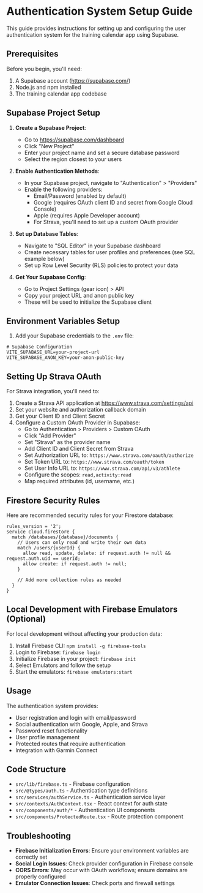 # Authentication System Setup Guide

This guide provides instructions for setting up and configuring the user authentication system for the training calendar app using Supabase.

## Prerequisites

Before you begin, you'll need:

1. A Supabase account (https://supabase.com/)
2. Node.js and npm installed
3. The training calendar app codebase

## Supabase Project Setup

1. **Create a Supabase Project**:
   - Go to https://supabase.com/dashboard
   - Click "New Project"
   - Enter your project name and set a secure database password
   - Select the region closest to your users

2. **Enable Authentication Methods**:
   - In your Supabase project, navigate to "Authentication" > "Providers"
   - Enable the following providers:
     - Email/Password (enabled by default)
     - Google (requires OAuth client ID and secret from Google Cloud Console)
     - Apple (requires Apple Developer account)
     - For Strava, you'll need to set up a custom OAuth provider

3. **Set up Database Tables**:
   - Navigate to "SQL Editor" in your Supabase dashboard
   - Create necessary tables for user profiles and preferences (see SQL example below)
   - Set up Row Level Security (RLS) policies to protect your data

4. **Get Your Supabase Config**:
   - Go to Project Settings (gear icon) > API
   - Copy your project URL and anon public key
   - These will be used to initialize the Supabase client

## Environment Variables Setup

1. Add your Supabase credentials to the `.env` file:

```properties
# Supabase Configuration
VITE_SUPABASE_URL=your-project-url
VITE_SUPABASE_ANON_KEY=your-anon-public-key
```

## Setting Up Strava OAuth

For Strava integration, you'll need to:

1. Create a Strava API application at https://www.strava.com/settings/api
2. Set your website and authorization callback domain
3. Get your Client ID and Client Secret
4. Configure a Custom OAuth Provider in Supabase:
   - Go to Authentication > Providers > Custom OAuth
   - Click "Add Provider"
   - Set "Strava" as the provider name
   - Add Client ID and Client Secret from Strava
   - Set Authorization URL to: `https://www.strava.com/oauth/authorize`
   - Set Token URL to: `https://www.strava.com/oauth/token`
   - Set User Info URL to: `https://www.strava.com/api/v3/athlete`
   - Configure the scopes: `read,activity:read`
   - Map required attributes (id, username, etc.)

## Firestore Security Rules

Here are recommended security rules for your Firestore database:

```
rules_version = '2';
service cloud.firestore {
  match /databases/{database}/documents {
    // Users can only read and write their own data
    match /users/{userId} {
      allow read, update, delete: if request.auth != null && request.auth.uid == userId;
      allow create: if request.auth != null;
    }
    
    // Add more collection rules as needed
  }
}
```

## Local Development with Firebase Emulators (Optional)

For local development without affecting your production data:

1. Install Firebase CLI: `npm install -g firebase-tools`
2. Login to Firebase: `firebase login`
3. Initialize Firebase in your project: `firebase init`
4. Select Emulators and follow the setup
5. Start the emulators: `firebase emulators:start`

## Usage

The authentication system provides:

- User registration and login with email/password
- Social authentication with Google, Apple, and Strava
- Password reset functionality
- User profile management
- Protected routes that require authentication
- Integration with Garmin Connect

## Code Structure

- `src/lib/firebase.ts` - Firebase configuration
- `src/@types/auth.ts` - Authentication type definitions
- `src/services/authService.ts` - Authentication service layer
- `src/contexts/AuthContext.tsx` - React context for auth state
- `src/components/auth/*` - Authentication UI components
- `src/components/ProtectedRoute.tsx` - Route protection component

## Troubleshooting

- **Firebase Initialization Errors**: Ensure your environment variables are correctly set
- **Social Login Issues**: Check provider configuration in Firebase console
- **CORS Errors**: May occur with OAuth workflows; ensure domains are properly configured
- **Emulator Connection Issues**: Check ports and firewall settings
